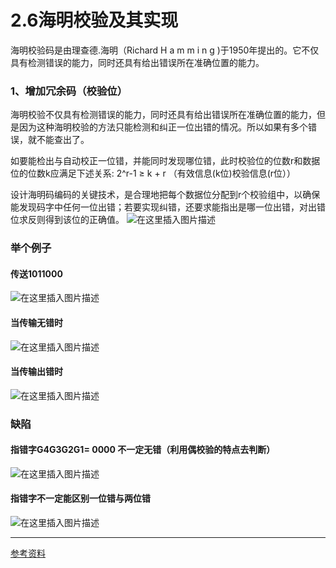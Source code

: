 # 2.6海明校验及其实现


海明校验码是由理查德.海明（Richard H a m m i n g )于1950年提出的。它不仅具有检测错误的能力，同时还具有给出错误所在准确位置的能力。
### 1、增加冗余码（校验位）

海明校验不仅具有检测错误的能力，同时还具有给出错误所在准确位置的能力，但是因为这种海明校验的方法只能检测和纠正一位出错的情况。所以如果有多个错误，就不能查出了。

如要能检出与自动校正一位错，并能同时发现哪位错，此时校验位的位数r和数据位的位数k应满足下述关系:
2^r-1 ≥ k + r （有效信息(k位)校验信息(r位））

设计海明码编码的关键技术，是合理地把每个数据位分配到r个校验组中，以确保能发现码字中任何一位出错；若要实现纠错，还要求能指出是哪一位出错，对出错位求反则得到该位的正确值。
![在这里插入图片描述](https://img-blog.csdnimg.cn/20200405203812454.jpg?x-oss-process=image/watermark,type_ZmFuZ3poZW5naGVpdGk,shadow_10,text_aHR0cHM6Ly9ibG9nLmNzZG4ubmV0L09sZEh1YW5nQw==,size_16,color_FFFFFF,t_70)
### 举个例子
#### 传送1011000
![在这里插入图片描述](https://img-blog.csdnimg.cn/20200405203823492.jpg?x-oss-process=image/watermark,type_ZmFuZ3poZW5naGVpdGk,shadow_10,text_aHR0cHM6Ly9ibG9nLmNzZG4ubmV0L09sZEh1YW5nQw==,size_16,color_FFFFFF,t_70)
#### 当传输无错时
![在这里插入图片描述](https://img-blog.csdnimg.cn/20200405203857918.jpg?x-oss-process=image/watermark,type_ZmFuZ3poZW5naGVpdGk,shadow_10,text_aHR0cHM6Ly9ibG9nLmNzZG4ubmV0L09sZEh1YW5nQw==,size_16,color_FFFFFF,t_70)
#### 当传输出错时
![在这里插入图片描述](https://img-blog.csdnimg.cn/20200405203914412.jpg?x-oss-process=image/watermark,type_ZmFuZ3poZW5naGVpdGk,shadow_10,text_aHR0cHM6Ly9ibG9nLmNzZG4ubmV0L09sZEh1YW5nQw==,size_16,color_FFFFFF,t_70)
### 缺陷
#### 指错字G4G3G2G1= 0000 不一定无错（利用偶校验的特点去判断）
![在这里插入图片描述](https://img-blog.csdnimg.cn/20200405204053572.jpg?x-oss-process=image/watermark,type_ZmFuZ3poZW5naGVpdGk,shadow_10,text_aHR0cHM6Ly9ibG9nLmNzZG4ubmV0L09sZEh1YW5nQw==,size_16,color_FFFFFF,t_70)
#### 指错字不一定能区别一位错与两位错
![在这里插入图片描述](https://img-blog.csdnimg.cn/20200405204131333.jpg?x-oss-process=image/watermark,type_ZmFuZ3poZW5naGVpdGk,shadow_10,text_aHR0cHM6Ly9ibG9nLmNzZG4ubmV0L09sZEh1YW5nQw==,size_16,color_FFFFFF,t_70)

------

[^undefined]:

[参考资料](http://www.icourse163.org/learn/HUST-1003159001?tid=1206076221#/learn/announce)



